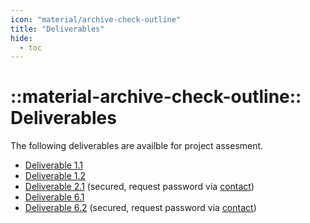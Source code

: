 ```yaml
---
icon: "material/archive-check-outline"
title: "Deliverables"
hide:
  - toc
---
```

# ::material-archive-check-outline:: Deliverables

The following deliverables are availble for project assesment.

- [Deliverable 1.1](./assets/SPARQL_ML_Deliverable_D1_1.pdf)
- [Deliverable 1.2](./assets/SPARQL_ML_Deliverable_D1_2.pdf)
- [Deliverable 2.1](./assets/SPARQL_ML_Deliverable_D2_1.pdf.gpg) (secured, request password via [contact](contact.md))
- [Deliverable 6.1](./assets/SPARQL_ML_Deliverable_D6_1.pdf)
- [Deliverable 6.2](./assets/SPARQL_ML_Deliverable_D6_2.pdf.gpg) (secured, request password via [contact](contact.md))
